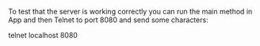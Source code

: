 To test that the server is working correctly you can run the main method in App and then Telnet to port 8080 and send some characters:

telnet localhost 8080